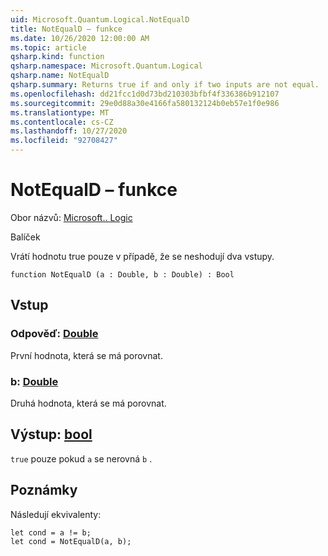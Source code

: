 ```yaml
---
uid: Microsoft.Quantum.Logical.NotEqualD
title: NotEqualD – funkce
ms.date: 10/26/2020 12:00:00 AM
ms.topic: article
qsharp.kind: function
qsharp.namespace: Microsoft.Quantum.Logical
qsharp.name: NotEqualD
qsharp.summary: Returns true if and only if two inputs are not equal.
ms.openlocfilehash: dd21fcc1d0d73bd210303bfbf4f336386b912107
ms.sourcegitcommit: 29e0d88a30e4166fa580132124b0eb57e1f0e986
ms.translationtype: MT
ms.contentlocale: cs-CZ
ms.lasthandoff: 10/27/2020
ms.locfileid: "92708427"
---
```

# <a name="notequald-function"></a>NotEqualD – funkce

Obor názvů: [Microsoft.. Logic](xref:Microsoft.Quantum.Logical)

Balíček [](https://nuget.org/packages/)


Vrátí hodnotu true pouze v případě, že se neshodují dva vstupy.

```qsharp
function NotEqualD (a : Double, b : Double) : Bool
```


## <a name="input"></a>Vstup

### <a name="a--double"></a>Odpověď: [Double](xref:microsoft.quantum.lang-ref.double)

První hodnota, která se má porovnat.


### <a name="b--double"></a>b: [Double](xref:microsoft.quantum.lang-ref.double)

Druhá hodnota, která se má porovnat.



## <a name="output--bool"></a>Výstup: [bool](xref:microsoft.quantum.lang-ref.bool)

`true` pouze pokud `a` se nerovná `b` .

## <a name="remarks"></a>Poznámky

Následují ekvivalenty:

```Q#
let cond = a != b;
let cond = NotEqualD(a, b);
```